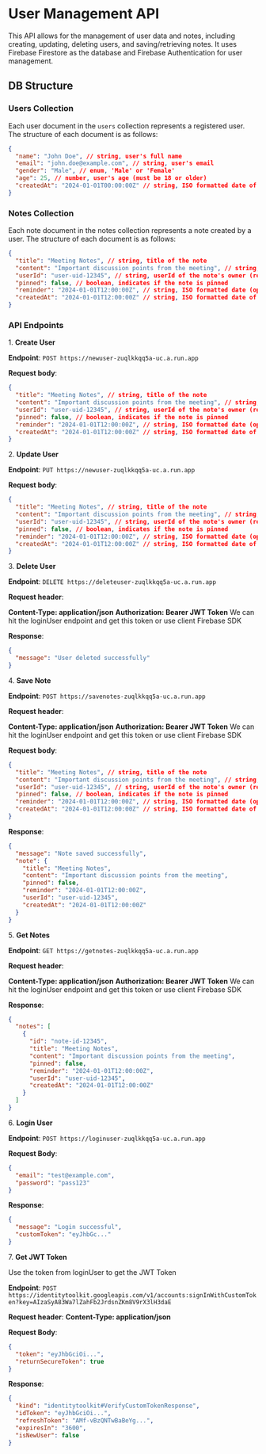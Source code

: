 # User Management API

This API allows for the management of user data and notes, including creating, updating, deleting users, and saving/retrieving notes. It uses Firebase Firestore as the database and Firebase Authentication for user management.

## DB Structure

### **Users Collection**

Each user document in the `users` collection represents a registered user. The structure of each document is as follows:

```json
{
  "name": "John Doe", // string, user's full name
  "email": "john.doe@example.com", // string, user's email
  "gender": "Male", // enum, 'Male' or 'Female'
  "age": 25, // number, user's age (must be 18 or older)
  "createdAt": "2024-01-01T00:00:00Z" // string, ISO formatted date of user creation
}
```

### **Notes Collection**

Each note document in the notes collection represents a note created by a user. The structure of each document is as follows:

```json
{
  "title": "Meeting Notes", // string, title of the note
  "content": "Important discussion points from the meeting", // string, content of the note
  "userId": "user-uid-12345", // string, userId of the note's owner (reference to the users collection)
  "pinned": false, // boolean, indicates if the note is pinned
  "reminder": "2024-01-01T12:00:00Z", // string, ISO formatted date (optional), reminder for the note
  "createdAt": "2024-01-01T12:00:00Z" // string, ISO formatted date of note creation
}
```

### **API Endpoints**

1\. **Create User**

**Endpoint**: `POST https://newuser-zuqlkkqq5a-uc.a.run.app`

**Request body**:

```json
{
  "title": "Meeting Notes", // string, title of the note
  "content": "Important discussion points from the meeting", // string, content of the note
  "userId": "user-uid-12345", // string, userId of the note's owner (reference to the users collection)
  "pinned": false, // boolean, indicates if the note is pinned
  "reminder": "2024-01-01T12:00:00Z", // string, ISO formatted date (optional), reminder for the note
  "createdAt": "2024-01-01T12:00:00Z" // string, ISO formatted date of note creation
}
```

2\. **Update User**

**Endpoint**: `PUT https://newuser-zuqlkkqq5a-uc.a.run.app`

**Request body**:

```json
{
  "title": "Meeting Notes", // string, title of the note
  "content": "Important discussion points from the meeting", // string, content of the note
  "userId": "user-uid-12345", // string, userId of the note's owner (reference to the users collection)
  "pinned": false, // boolean, indicates if the note is pinned
  "reminder": "2024-01-01T12:00:00Z", // string, ISO formatted date (optional), reminder for the note
  "createdAt": "2024-01-01T12:00:00Z" // string, ISO formatted date of note creation
}
```

3\. **Delete User**

**Endpoint**: `DELETE https://deleteuser-zuqlkkqq5a-uc.a.run.app`

**Request header**:

**Content-Type: application/json**
**Authorization: Bearer JWT Token**
We can hit the loginUser endpoint and get this token or use client Firebase SDK

**Response**:

```json
{
  "message": "User deleted successfully"
}
```

4\. **Save Note**

**Endpoint**: `POST https://savenotes-zuqlkkqq5a-uc.a.run.app`

**Request header**:

**Content-Type: application/json**
**Authorization: Bearer JWT Token**
We can hit the loginUser endpoint and get this token or use client Firebase SDK

**Request body**:

```json
{
  "title": "Meeting Notes", // string, title of the note
  "content": "Important discussion points from the meeting", // string, content of the note
  "userId": "user-uid-12345", // string, userId of the note's owner (reference to the users collection)
  "pinned": false, // boolean, indicates if the note is pinned
  "reminder": "2024-01-01T12:00:00Z", // string, ISO formatted date (optional), reminder for the note
  "createdAt": "2024-01-01T12:00:00Z" // string, ISO formatted date of note creation
}
```

**Response**:

```json
{
  "message": "Note saved successfully",
  "note": {
    "title": "Meeting Notes",
    "content": "Important discussion points from the meeting",
    "pinned": false,
    "reminder": "2024-01-01T12:00:00Z",
    "userId": "user-uid-12345",
    "createdAt": "2024-01-01T12:00:00Z"
  }
}
```

5\. **Get Notes**

**Endpoint**: `GET https://getnotes-zuqlkkqq5a-uc.a.run.app`

**Request header**:

**Content-Type: application/json**
**Authorization: Bearer JWT Token**
We can hit the loginUser endpoint and get this token or use client Firebase SDK

**Response**:

```json
{
  "notes": [
    {
      "id": "note-id-12345",
      "title": "Meeting Notes",
      "content": "Important discussion points from the meeting",
      "pinned": false,
      "reminder": "2024-01-01T12:00:00Z",
      "userId": "user-uid-12345",
      "createdAt": "2024-01-01T12:00:00Z"
    }
  ]
}
```

6\. **Login User**

**Endpoint**: `POST https://loginuser-zuqlkkqq5a-uc.a.run.app`

**Request Body**:

```json
{
  "email": "test@example.com",
  "password": "pass123"
}
```

**Response**:

```json
{
  "message": "Login successful",
  "customToken": "eyJhbGc..."
}
```

7\. **Get JWT Token**

Use the token from loginUser to get the JWT Token

**Endpoint**: `POST https://identitytoolkit.googleapis.com/v1/accounts:signInWithCustomToken?key=AIzaSyA83Wa7lZahFb2JrdsnZKm8V9rX3lH3daE`

**Request header**:
**Content-Type: application/json**

**Request Body**:

```json
{
  "token": "eyJhbGciOi...",
  "returnSecureToken": true
}
```

**Response**:

```json
{
  "kind": "identitytoolkit#VerifyCustomTokenResponse",
  "idToken": "eyJhbGciOi...",
  "refreshToken": "AMf-vBzQNTwBaBeYg...",
  "expiresIn": "3600",
  "isNewUser": false
}
```
